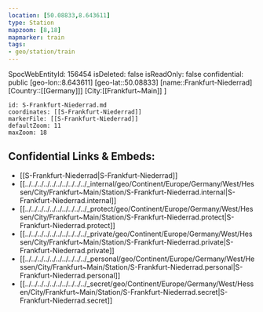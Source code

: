```yaml
---
location: [50.08833,8.643611]
type: Station 
mapzoom: [8,18] 
mapmarker: train 
tags:
- geo/station/train
---
```

SpocWebEntityId: 156454
isDeleted: false
isReadOnly: false
confidential: public
[geo-lon::8.643611]
[geo-lat::50.08833]
[name::Frankfurt-Niederrad]
[Country::[[Germany]]]
[City:[[Frankfurt~Main]] ]


```leaflet
id: S-Frankfurt-Niederrad.md
coordinates: [[S-Frankfurt-Niederrad]]
markerFile: [[S-Frankfurt-Niederrad]]
defaultZoom: 11 
maxZoom: 18
```


## Confidential Links & Embeds: 
- [[S-Frankfurt-Niederrad|S-Frankfurt-Niederrad]] 
- [[../../../../../../../../../../_internal/geo/Continent/Europe/Germany/West/Hessen/City/Frankfurt~Main/Station/S-Frankfurt-Niederrad.internal|S-Frankfurt-Niederrad.internal]] 
- [[../../../../../../../../../../_protect/geo/Continent/Europe/Germany/West/Hessen/City/Frankfurt~Main/Station/S-Frankfurt-Niederrad.protect|S-Frankfurt-Niederrad.protect]] 
- [[../../../../../../../../../../_private/geo/Continent/Europe/Germany/West/Hessen/City/Frankfurt~Main/Station/S-Frankfurt-Niederrad.private|S-Frankfurt-Niederrad.private]] 
- [[../../../../../../../../../../_personal/geo/Continent/Europe/Germany/West/Hessen/City/Frankfurt~Main/Station/S-Frankfurt-Niederrad.personal|S-Frankfurt-Niederrad.personal]] 
- [[../../../../../../../../../../_secret/geo/Continent/Europe/Germany/West/Hessen/City/Frankfurt~Main/Station/S-Frankfurt-Niederrad.secret|S-Frankfurt-Niederrad.secret]] 
